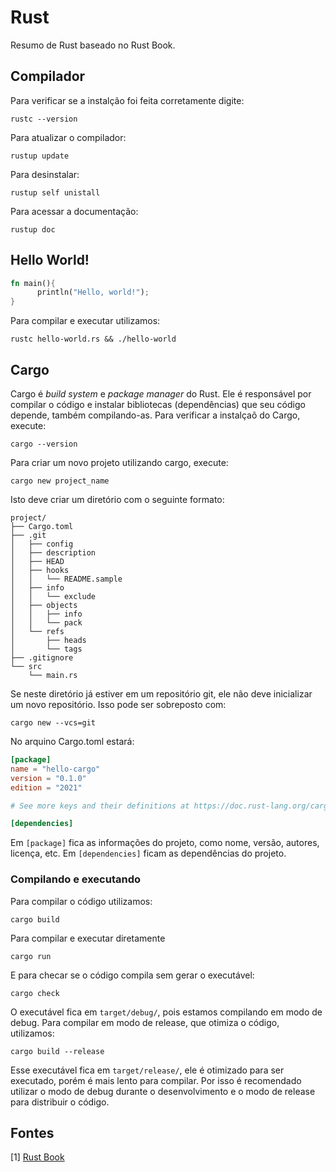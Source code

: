 # Rust

Resumo de Rust baseado no Rust Book.

## Compilador

Para verificar se a instalção foi feita corretamente digite:

```shellscript
rustc --version
```

Para atualizar o compilador:

```shellscript
rustup update
```

Para desinstalar:

```shellscript
rustup self unistall
```

Para acessar a documentação:

```shellscript
rustup doc
```

## Hello World!

```rust
fn main(){
      println("Hello, world!");
}
```

Para compilar e executar utilizamos:

```shellscript
rustc hello-world.rs && ./hello-world
```

## Cargo

Cargo é _build system_ e _package manager_ do Rust. Ele é responsável por compilar o código e instalar bibliotecas (dependências) que seu código depende, também compilando-as. Para verificar a instalçaõ do Cargo, execute:

```shellscript
cargo --version
```

Para criar um novo projeto utilizando cargo, execute:

```shellscript
cargo new project_name
```



Isto deve criar um diretório com o seguinte formato:

```shellscript
project/
├── Cargo.toml
├── .git
│   ├── config
│   ├── description
│   ├── HEAD
│   ├── hooks
│   │   └── README.sample
│   ├── info
│   │   └── exclude
│   ├── objects
│   │   ├── info
│   │   └── pack
│   └── refs
│       ├── heads
│       └── tags
├── .gitignore
└── src
    └── main.rs
```

Se neste diretório já estiver em um repositório git, ele não deve inicializar um novo repositório. Isso pode ser sobreposto com:

```shellscript
cargo new --vcs=git
```

No arquino Cargo.toml estará:

```toml
[package]
name = "hello-cargo"
version = "0.1.0"
edition = "2021"

# See more keys and their definitions at https://doc.rust-lang.org/cargo/reference/manifest.html

[dependencies]
```

Em `[package]` fica as informações do projeto, como nome, versão, autores, licença, etc. Em `[dependencies]` ficam as dependências do projeto. 

### Compilando e executando

Para compilar o código utilizamos:

```shellscript
cargo build
```

Para compilar e executar diretamente

```shellscript
cargo run
```

E para checar se o código compila sem gerar o executável:

```shellscript
cargo check
```

O executável fica em `target/debug/`, pois estamos compilando em modo de debug. Para compilar em modo de release, que otimiza o código, utilizamos:

```shellscript
cargo build --release
```

Esse executável fica em `target/release/`, ele é otimizado para ser executado, porém é mais lento para compilar. Por isso é recomendado utilizar o modo de debug durante o desenvolvimento e o modo de release para distribuir o código.

## Fontes

[1] [Rust Book](https://rust-book.cs.brown.edu/) 
